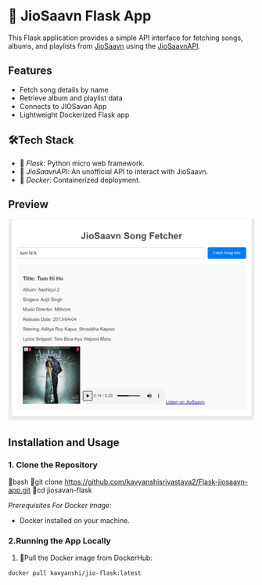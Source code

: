 # 🎵 JioSaavn Flask App

This Flask application provides a simple API interface for fetching songs, albums, and playlists from [JioSaavn](https://www.jiosaavn.com/) using the [JioSaavnAPI](https://cyberboysumanjay.github.io/JioSaavnAPI/).

## Features
- Fetch song details by name
- Retrieve album and playlist data
- Connects to JIOSavan App
- Lightweight Dockerized Flask app

## 🛠️Tech Stack
- 📀 *Flask*: Python micro web framework.
- 📀 *JioSaavnAPI*: An unofficial API to interact with JioSaavn.
- 📀 *Docker*: Containerized deployment.

## Preview

![JioSaavn Flask App Preview](./jiosaavn_image.jpeg)

## Installation and Usage

### 1. Clone the Repository
🔗bash
🔗git clone https://github.com/kavyanshisrivastava2/Flask-jiosaavn-app.git
🔗cd jiosavan-flask

*Prerequisites For Docker image:*
- Docker installed on your machine.

### 2.Running the App Locally
1. 🐳Pull the Docker image from DockerHub:
```bash
docker pull kavyanshi/jio-flask:latest



